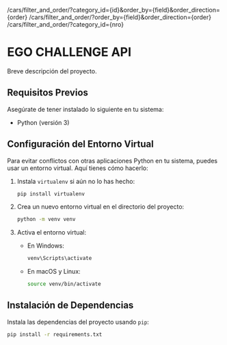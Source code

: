/cars/filter_and_order/?category_id={id}&order_by={field}&order_direction={order}
/cars/filter_and_order/?order_by={field}&order_direction={order}
/cars/filter_and_order/?category_id={nro}

# EGO CHALLENGE API

Breve descripción del proyecto.

## Requisitos Previos

Asegúrate de tener instalado lo siguiente en tu sistema:

- Python (versión 3)

## Configuración del Entorno Virtual

Para evitar conflictos con otras aplicaciones Python en tu sistema, puedes usar un entorno virtual. Aquí tienes cómo hacerlo:

1. Instala `virtualenv` si aún no lo has hecho:
    ```bash
    pip install virtualenv
    ```

2. Crea un nuevo entorno virtual en el directorio del proyecto:
    ```bash
    python -m venv venv
    ```

3. Activa el entorno virtual:
    - En Windows:
        ```bash
        venv\Scripts\activate
        ```
    - En macOS y Linux:
        ```bash
        source venv/bin/activate
        ```

## Instalación de Dependencias

Instala las dependencias del proyecto usando `pip`:

```bash
pip install -r requirements.txt
